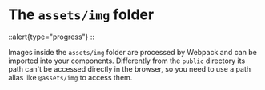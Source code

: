 # The `assets/img` folder

::alert{type="progress"}
<under-construction />
::

Images inside the `assets/img` folder are processed by Webpack and can be imported into your components. Differently from the `public` directory its path can't be accessed directly in the browser, so you need to use a path alias like `@assets/img` to access them.
